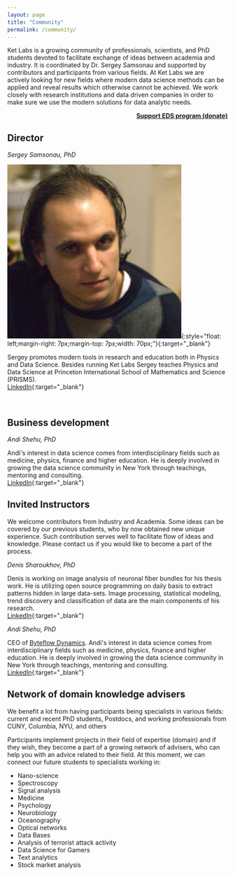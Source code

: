 ```yaml
---
layout: page
title: "Community"
permalink: /community/
---
```


Ket Labs is a growing community of professionals, scientists, and PhD students devoted to facilitate exchange of ideas between academia and industry. It is coordinated by Dr. Sergey Samsonau and supported by contributors and participants from various fields. At Ket Labs we are actively looking for new fields where modern data science methods can be applied and reveal results which otherwise cannot be achieved. We work closely with research institutions and data driven companies in order to make sure we use the modern solutions for data analytic needs.        

<p style="text-align: right;  font-weight: bold;">
<a href="javascript:void( window.open('https://form.jotform.us/70707499673167', 'blank','scrollbars=yes,toolbar=no,width=700,height=500'))">Support EDS program (donate)</a>
</p>

## Director

_Sergey Samsonau, PhD_

![](/images/Sergey.jpg){:style="float: left;margin-right: 7px;margin-top: 7px;width: 70px;"}{:target="_blank"}

Sergey promotes modern tools in research and education both in Physics and Data Science. Besides running Ket Labs Sergey teaches Physics and Data Science at Princeton International School of Mathematics and Science (PRISMS).        
[LinkedIn](https://www.linkedin.com/in/ssamsonau){:target="_blank"}

<br/>

## Business development 

_Andi Shehu, PhD_    

Andi's interest in data science comes from interdisciplinary fields such as medicine, physics, finance and higher education. He is deeply involved in growing the data science community in New York through teachings, mentoring and consulting.     
[LinkedIn](https://www.linkedin.com/in/andi-shehu-phd-63304466){:target="_blank"}

## Invited Instructors

We welcome contributors from Industry and Academia. Some ideas can be covered by our previous students, who by now obtained new unique experience. Such contribution serves well to facilitate flow of ideas and knowledge. Please contact us if you would like to become a part of the process.

_Denis Sharoukhov, PhD_       

Denis is working on image analysis of neuronal fiber bundles for his thesis work. He is utilizing open source programming on daily basis to extract patterns hidden in large data-sets. Image processing, statistical modeling, trend discovery and classification of data are the main components of his research.     
[LinkedIn](https://www.linkedin.com/in/denis-sharoukhov/){:target="_blank"}

_Andi Shehu, PhD_    

CEO of [Byteflow Dynamics](http://www.byteflows.com/). Andi's interest in data science comes from interdisciplinary fields such as medicine, physics, finance and higher education. He is deeply involved in growing the data science community in New York through teachings, mentoring and consulting.     
[LinkedIn](https://www.linkedin.com/in/andi-shehu-phd-63304466){:target="_blank"}


## Network of domain knowledge advisers
We benefit a lot from having participants being specialists in various fields: current and recent PhD students, Postdocs, and working professionals from CUNY, Columbia, NYU, and others

Participants implement projects in their field of expertise (domain) and if they wish, they become a part of a growing network of advisers, who can help you with an advice related to their field. At this moment, we can connect our future students to specialists working in:

+ Nano-science
+ Spectroscopy
+ Signal analysis
+ Medicine
+ Psychology
+ Neurobiology
+ Oceanography
+ Optical networks
+ Data Bases
+ Analysis of terrorist attack activity
+ Data Science for Gamers
+ Text analytics
+ Stock market analysis
